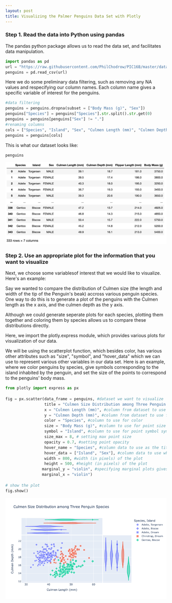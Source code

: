 ```yaml
---
layout: post
title: Visualizing the Palmer Penguins Data Set with Plotly
---
```


### Step 1. Read the data into Python using pandas
The pandas python package allows us to read the data set, and facilitates data manipulation.
```python
import pandas as pd
url = "https://raw.githubusercontent.com/PhilChodrow/PIC16B/master/datasets/palmer_penguins.csv"
penguins = pd.read_csv(url)
```
Here we do some preliminary data filtering, such as removing any NA values and respecifying our column names.
Each column name gives a specific variable of interest for the penguins.
```python
#data filtering
penguins = penguins.dropna(subset = ["Body Mass (g)", "Sex"])
penguins["Species"] = penguins["Species"].str.split().str.get(0)
penguins = penguins[penguins["Sex"] != "."]
#renaming columns
cols = ["Species", "Island", "Sex", "Culmen Length (mm)", "Culmen Depth (mm)", "Flipper Length (mm)", "Body Mass (g)"]
penguins = penguins[cols]
```
This is what our dataset looks like:
```python
penguins
```
![penguin_output.png](/images/penguin_output.png)
### Step 2. Use an appropriate plot for the information that you want to visualize
Next, we choose some variablesof interest that we would like to visualize. Here's an example:

Say we wanted to compare the distribution of Culmen size (the length and width of the tip of the Penguin's beak) accross various penguin species. One way to do this is to generate a plot of the penguins with the Culmen length as the x axis, and the culmen depth as the y axis. 

Although we could generate seperate plots for each species, plotting them together and coloring them by species allows us to compare these distributions directly.

Here, we import the plotly.express module, which provides various plots for visualization of our data.

We will be using the scatterplot function, which besides color, has various other attributes such as "size", "symbol", and "hover_data" which we can use to represent various other variables in our data set. Here is an example, where we color penguins by species, give symbols corresponding to the island inhabited by the penguin, and set the size of the points to correspond to the penguins' body mass.
```python
from plotly import express as px

fig = px.scatter(data_frame = penguins, #dataset we want to visualize
                 title = "Culmen Size Distribution among Three Penguin Species", #figure title
                 x = "Culmen Length (mm)", #column from dataset to use for x axis
                 y = "Culmen Depth (mm)", #column from dataset to use for y axis
                 color = "Species", #column to use for color
                 size = "Body Mass (g)", #column to use for point size
                 symbol = "Island", #column to use for point symbol symbol
                 size_max = 8, # setting max point size
                 opacity = 0.7, #setting point opacity
                 hover_name = "Species", #column data to use as the title when hovering over data points
                 hover_data = ["Island", "Sex"], #column data to use when hovering over data points
                 width = 800, #width (in pixels) of the plot
                 height = 500, #height (in pixels) of the plot
                marginal_y = "violin", #specifying marginal plots gives supplementary summary statistics of x or y axes
                marginal_x = "violin")

# show the plot
fig.show()
```
![penguinPlot.png](/images/penguinPlot.png)

